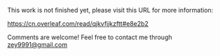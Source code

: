 This work is not finished yet, please visit this URL for more information:

https://cn.overleaf.com/read/qjkvfjjkzftt#e8e2b2

 Comments are welcome! Feel free to contact me through zey9991@gmail.com

